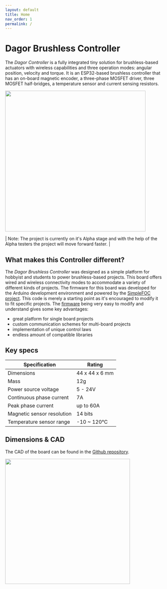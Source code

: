 ```yaml
---
layout: default
title: Home
nav_order: 1
permalink: /
---
```


<link rel="icon" href="favicon.ico" type="image/x-icon" />

# **Dagor Brushless Controller**

The *Dagor Controller* is a fully integrated tiny solution for brushless-based actuators with wireless capabilities and three operation modes: angular position, velocity and torque. It is an ESP32-based brushless controller that has an on-board magnetic encoder, a three-phase MOSFET driver, three MOSFET half-bridges, a temperature sensor and current sensing resistors.

<img src="Images/dagor_iso.png" width=450>

| Note: The project is currently on it's Alpha stage and with the help of the Alpha testers the project will move forward faster. |

## What makes this Controller different?

The *Dagor Brushless Controller* was designed as a simple platform for hobbyist and students to power brushless-based projects. This board offers wired and wireless connectivity modes to accommodate a variety of different kinds of projects. The firmware for this board was developed for the Arduino development environment and powered by the [SimpleFOC project](https://www.simplefoc.com/). This code is merely a starting point as it's encouraged to modify it to fit specific projects. The [firmware](firmware) being very easy to modify and understand gives some key advantages:
- great platform for single board projects
- custom communication schemes for multi-board projects
- implementation of unique control laws
- endless amount of compatible libraries

## Key specs

| Specification    | Rating          |
| ------------- |-------------|
| Dimensions      | 44 x 44 x 6 mm |
| Mass    | 12g |
| Power source voltage      | 5 - 24V |
| Continuous phase current   | 7A |
| Peak phase current   | up to 60A |
| Magnetic sensor resolution | 14 bits |
| Temperature sensor range | -10 ~ 120°C |

## Dimensions & CAD

The CAD of the board can be found in the [Github repository](https://github.com/byDagor/Dagor-Brushless-Controller/).

<img src="Images/dagor_dimensions.png" width=400>
